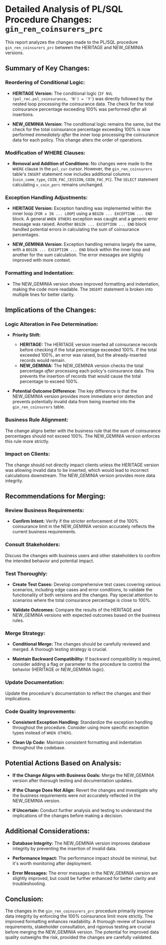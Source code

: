# Detailed Analysis of PL/SQL Procedure Changes: `gin_ren_coinsurers_prc`

This report analyzes the changes made to the PL/SQL procedure `gin_ren_coinsurers_prc` between the HERITAGE and NEW_GEMINIA versions.

## Summary of Key Changes:

### Reordering of Conditional Logic:

- **HERITAGE Version:** The conditional logic (`IF NVL (pol_rec.pol_coinsurance, 'N') = 'Y'`) was directly followed by the nested loop processing the coinsurance data.  The check for the total coinsurance percentage exceeding 100% was performed *after* all insertions.

- **NEW_GEMINIA Version:** The conditional logic remains the same, but the check for the total coinsurance percentage exceeding 100% is now performed *immediately after* the inner loop processing the coinsurance data for each policy. This change alters the order of operations.


### Modification of WHERE Clauses:

- **Removal and Addition of Conditions:** No changes were made to the `WHERE` clause in the `pol_cur` cursor. However, the `gin_ren_coinsurers` table's `INSERT` statement now includes additional columns (`coin_comm_type`, `COIN_FAC_CESSION`, `COIN_FAC_PC`).  The `SELECT` statement calculating `v_coin_perc` remains unchanged.


### Exception Handling Adjustments:

- **HERITAGE Version:**  Exception handling was implemented within the inner loop (`FOR x IN ... LOOP`) using a `BEGIN ... EXCEPTION ... END` block.  A general `WHEN OTHERS` exception was caught and a generic error message was raised.  Another `BEGIN ... EXCEPTION ... END` block handled potential errors in calculating the sum of coinsurance percentages.

- **NEW_GEMINIA Version:** Exception handling remains largely the same, with a `BEGIN ... EXCEPTION ... END` block within the inner loop and another for the sum calculation.  The error messages are slightly improved with more context.


### Formatting and Indentation:

- The NEW_GEMINIA version shows improved formatting and indentation, making the code more readable.  The `INSERT` statement is broken into multiple lines for better clarity.


## Implications of the Changes:

### Logic Alteration in Fee Determination:

- **Priority Shift:**
    - **HERITAGE:** The HERITAGE version inserted all coinsurance records before checking if the total percentage exceeded 100%.  If the total exceeded 100%, an error was raised, but the already-inserted records would remain.
    - **NEW_GEMINIA:** The NEW_GEMINIA version checks the total percentage *after* processing each policy's coinsurance data.  This prevents the insertion of records that would cause the total percentage to exceed 100%.

- **Potential Outcome Difference:** The key difference is that the NEW_GEMINIA version provides more immediate error detection and prevents potentially invalid data from being inserted into the `gin_ren_coinsurers` table.


### Business Rule Alignment:

The change aligns better with the business rule that the sum of coinsurance percentages should not exceed 100%. The NEW_GEMINIA version enforces this rule more strictly.


### Impact on Clients:

The change should not directly impact clients unless the HERITAGE version was allowing invalid data to be inserted, which would lead to incorrect calculations downstream.  The NEW_GEMINIA version provides more data integrity.


## Recommendations for Merging:

### Review Business Requirements:

- **Confirm Intent:** Verify if the stricter enforcement of the 100% coinsurance limit in the NEW_GEMINIA version accurately reflects the current business requirements.

### Consult Stakeholders:

Discuss the changes with business users and other stakeholders to confirm the intended behavior and potential impact.

### Test Thoroughly:

- **Create Test Cases:** Develop comprehensive test cases covering various scenarios, including edge cases and error conditions, to validate the functionality of both versions and the changes.  Pay special attention to scenarios where the total coinsurance percentage is close to 100%.

- **Validate Outcomes:** Compare the results of the HERITAGE and NEW_GEMINIA versions with expected outcomes based on the business rules.

### Merge Strategy:

- **Conditional Merge:**  The changes should be carefully reviewed and merged.  A thorough testing strategy is crucial.

- **Maintain Backward Compatibility:**  If backward compatibility is required, consider adding a flag or parameter to the procedure to control the behavior (HERITAGE or NEW_GEMINIA logic).

### Update Documentation:

Update the procedure's documentation to reflect the changes and their implications.

### Code Quality Improvements:

- **Consistent Exception Handling:** Standardize the exception handling throughout the procedure.  Consider using more specific exception types instead of `WHEN OTHERS`.

- **Clean Up Code:**  Maintain consistent formatting and indentation throughout the codebase.


## Potential Actions Based on Analysis:

- **If the Change Aligns with Business Goals:** Merge the NEW_GEMINIA version after thorough testing and documentation updates.

- **If the Change Does Not Align:** Revert the changes and investigate why the business requirements were not accurately reflected in the NEW_GEMINIA version.

- **If Uncertain:** Conduct further analysis and testing to understand the implications of the changes before making a decision.


## Additional Considerations:

- **Database Integrity:** The NEW_GEMINIA version improves database integrity by preventing the insertion of invalid data.

- **Performance Impact:** The performance impact should be minimal, but it's worth monitoring after deployment.

- **Error Messages:** The error messages in the NEW_GEMINIA version are slightly improved, but could be further enhanced for better clarity and troubleshooting.


## Conclusion:

The changes in the `gin_ren_coinsurers_prc` procedure primarily improve data integrity by enforcing the 100% coinsurance limit more strictly.  The improved formatting enhances readability.  A thorough review of business requirements, stakeholder consultation, and rigorous testing are crucial before merging the NEW_GEMINIA version.  The potential for improved data quality outweighs the risk, provided the changes are carefully validated.
